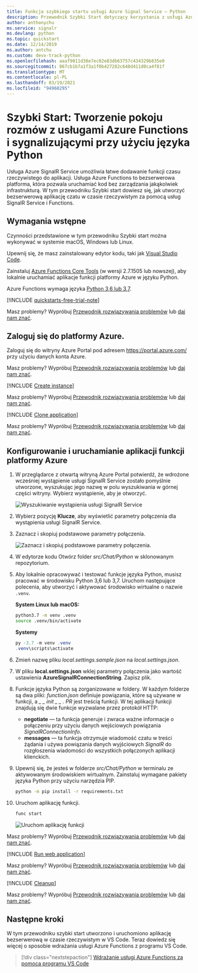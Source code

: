 ```yaml
---
title: Funkcja szybkiego startu usługi Azure Signal Service — Python
description: Przewodnik Szybki Start dotyczący korzystania z usługi Azure Signal Service i Azure Functions tworzenia pokoju rozmów przy użyciu języka Python.
author: anthonychu
ms.service: signalr
ms.devlang: python
ms.topic: quickstart
ms.date: 12/14/2019
ms.author: antchu
ms.custom: devx-track-python
ms.openlocfilehash: aaaf9011d38e7ec02e83db63757c434329b835e0
ms.sourcegitcommit: 867cb1b7a1f3a1f0b427282c648d411d0ca4f81f
ms.translationtype: MT
ms.contentlocale: pl-PL
ms.lasthandoff: 03/19/2021
ms.locfileid: "94960295"
---
```

# <a name="quickstart-create-a-chat-room-with-azure-functions-and-signalr-service-using-python"></a>Szybki Start: Tworzenie pokoju rozmów z usługami Azure Functions i sygnalizującymi przy użyciu języka Python

Usługa Azure SignalR Service umożliwia łatwe dodawanie funkcji czasu rzeczywistego do aplikacji. Usługa Azure Functions to bezserwerowa platforma, która pozwala uruchamiać kod bez zarządzania jakąkolwiek infrastrukturą. W tym przewodniku Szybki start dowiesz się, jak utworzyć bezserwerową aplikację czatu w czasie rzeczywistym za pomocą usług SignalR Service i Functions.

## <a name="prerequisites"></a>Wymagania wstępne

Czynności przedstawione w tym przewodniku Szybki start można wykonywać w systemie macOS, Windows lub Linux.

Upewnij się, że masz zainstalowany edytor kodu, taki jak [Visual Studio Code](https://code.visualstudio.com/).

Zainstaluj [Azure Functions Core Tools](https://github.com/Azure/azure-functions-core-tools#installing) (w wersji 2.7.1505 lub nowszej), aby lokalnie uruchamiać aplikacje funkcji platformy Azure w języku Python.

Azure Functions wymaga języka [Python 3,6 lub 3,7](https://www.python.org/downloads/).

[!INCLUDE [quickstarts-free-trial-note](../../includes/quickstarts-free-trial-note.md)]

Masz problemy? Wypróbuj [Przewodnik rozwiązywania problemów](signalr-howto-troubleshoot-guide.md) lub [daj nam znać](https://aka.ms/asrs/qspython).

## <a name="log-in-to-azure"></a>Zaloguj się do platformy Azure.

Zaloguj się do witryny Azure Portal pod adresem <https://portal.azure.com/> przy użyciu danych konta Azure.

Masz problemy? Wypróbuj [Przewodnik rozwiązywania problemów](signalr-howto-troubleshoot-guide.md) lub [daj nam znać](https://aka.ms/asrs/qspython).

[!INCLUDE [Create instance](includes/signalr-quickstart-create-instance.md)]

Masz problemy? Wypróbuj [Przewodnik rozwiązywania problemów](signalr-howto-troubleshoot-guide.md) lub [daj nam znać](https://aka.ms/asrs/qspython).

[!INCLUDE [Clone application](includes/signalr-quickstart-clone-application.md)]

Masz problemy? Wypróbuj [Przewodnik rozwiązywania problemów](signalr-howto-troubleshoot-guide.md) lub [daj nam znać](https://aka.ms/asrs/qspython).

## <a name="configure-and-run-the-azure-function-app"></a>Konfigurowanie i uruchamianie aplikacji funkcji platformy Azure

1. W przeglądarce z otwartą witryną Azure Portal potwierdź, że wdrożone wcześniej wystąpienie usługi SignalR Service zostało pomyślnie utworzone, wyszukując jego nazwę w polu wyszukiwania w górnej części witryny. Wybierz wystąpienie, aby je otworzyć.

    ![Wyszukiwanie wystąpienia usługi SignalR Service](media/signalr-quickstart-azure-functions-csharp/signalr-quickstart-search-instance.png)

1. Wybierz pozycję **Klucze**, aby wyświetlić parametry połączenia dla wystąpienia usługi SignalR Service.

1. Zaznacz i skopiuj podstawowe parametry połączenia.

    ![Zaznacz i skopiuj podstawowe parametry połączenia.](media/signalr-quickstart-azure-functions-javascript/signalr-quickstart-keys.png)

1. W edytorze kodu Otwórz folder *src/Chat/Python* w sklonowanym repozytorium.

1. Aby lokalnie opracowywać i testować funkcje języka Python, musisz pracować w środowisku Python 3,6 lub 3,7. Uruchom następujące polecenia, aby utworzyć i aktywować środowisko wirtualne o nazwie `.venv`.

    **System Linux lub macOS:**

    ```bash
    python3.7 -m venv .venv
    source .venv/bin/activate
    ```

    **Systemy**

    ```powershell
    py -3.7 -m venv .venv
    .venv\scripts\activate
    ```

1. Zmień nazwę pliku *local.settings.sample.json* na *local.settings.json*.

1. W pliku **local.settings.json** wklej parametry połączenia jako wartość ustawienia **AzureSignalRConnectionString**. Zapisz plik.

1. Funkcje języka Python są zorganizowane w foldery. W każdym folderze są dwa pliki: *function.json* definiuje powiązania, które są używane w funkcji, a *\_ \_ init \_ \_ . PR* jest treścią funkcji. W tej aplikacji funkcji znajdują się dwie funkcje wyzwalane przez protokół HTTP:

    - **negotiate** — ta funkcja generuje i zwraca ważne informacje o połączeniu przy użyciu danych wejściowych powiązania *SignalRConnectionInfo*.
    - **messages** — ta funkcja otrzymuje wiadomość czatu w treści żądania i używa powiązania danych wyjściowych *SignalR* do rozgłoszenia wiadomości do wszystkich połączonych aplikacji klienckich.

1. Upewnij się, że jesteś w folderze *src/Chat/Python* w terminalu ze aktywowanym środowiskiem wirtualnym. Zainstaluj wymagane pakiety języka Python przy użyciu narzędzia PIP.

    ```bash
    python -m pip install -r requirements.txt
    ```

1. Uruchom aplikację funkcji.

    ```bash
    func start
    ```

    ![Uruchom aplikację funkcji](media/signalr-quickstart-azure-functions-python/signalr-quickstart-run-application.png)
    
Masz problemy? Wypróbuj [Przewodnik rozwiązywania problemów](signalr-howto-troubleshoot-guide.md) lub [daj nam znać](https://aka.ms/asrs/qspython).

[!INCLUDE [Run web application](includes/signalr-quickstart-run-web-application.md)]

Masz problemy? Wypróbuj [Przewodnik rozwiązywania problemów](signalr-howto-troubleshoot-guide.md) lub [daj nam znać](https://aka.ms/asrs/qspython).

[!INCLUDE [Cleanup](includes/signalr-quickstart-cleanup.md)]

Masz problemy? Wypróbuj [Przewodnik rozwiązywania problemów](signalr-howto-troubleshoot-guide.md) lub [daj nam znać](https://aka.ms/asrs/qspython).

## <a name="next-steps"></a>Następne kroki

W tym przewodniku szybki start utworzono i uruchomiono aplikację bezserwerową w czasie rzeczywistym w VS Code. Teraz dowiedz się więcej o sposobie wdrażania usługi Azure Functions z programu VS Code.

> [!div class="nextstepaction"]
> [Wdrażanie usługi Azure Functions za pomocą programu VS Code](/azure/developer/javascript/tutorial-vscode-serverless-node-01)

